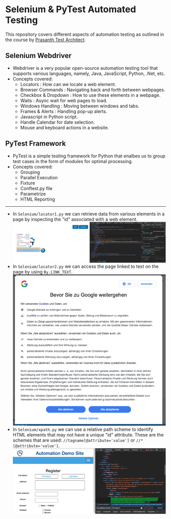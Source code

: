 # Selenium & PyTest Automated Testing

This repository covers different aspects of automation testing as outlined in the course by [Prasanth Test Architect](https://www.youtube.com/watch?v=H9V2Af1wtgU&list=PLHT5rv7PEE4O8WXZkqCse0M3QvPHr_IlB).

## Selenium Webdriver

* Webdriver is a very popular open-source automation testing tool that supports various languages, namely, Java, JavaScript, Python, .Net, etc.
* Concepts covered:  
     * Locators : How can we locate a web element.
     * Browser Commands : Navigating back and forth between webpages.
     * Checkbox & Dropdown : How to use these elements in a webpage.
     * Waits : Async wait for web pages to load.
     * Windows Handling : Moving between windows and tabs.
     * Frames & Alerts : Handling pop-up alerts.
     * Javascript in Python script.
     * Handle Calendar for date selection.
     * Mouse and keyboard actions in a website.


## PyTest Framework

* PyTest is a simple testing framework for Python that enalbes us to group test cases in the form of modules for optimal processing.
* Concepts covered:  
    * Grouping
    * Parallel Execution
    * Fixture
    * Conftest.py file
    * Parametrize
    * HTML Reporting

* * *

* In `Selenium/locator1.py` we can retrieve data from various elements in a page by inspecting the "id" associated with a web element.  
![Image](./images/locator1.png)  
* In `Selenium/locator2.py` we can access the page linked to text on the page by using `By.LINK_TEXT`.  
![Image](./images/locator_by_link_text.png)
* In `Selenium/xpath.py` we can use a relative path scheme to identify HTML elements that may not have a unique "id" attribute. These are the schemes that are used: `//tagname[@attribute='value']` or `//*[@attribute='value']`.
![Image](./images/xpath_used.png)  

